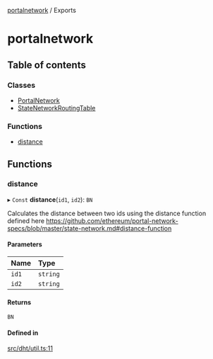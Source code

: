 [portalnetwork](README.md) / Exports

# portalnetwork

## Table of contents

### Classes

- [PortalNetwork](classes/PortalNetwork.md)
- [StateNetworkRoutingTable](classes/StateNetworkRoutingTable.md)

### Functions

- [distance](modules.md#distance)

## Functions

### distance

▸ `Const` **distance**(`id1`, `id2`): `BN`

Calculates the distance between two ids using the distance function defined here
https://github.com/ethereum/portal-network-specs/blob/master/state-network.md#distance-function

#### Parameters

| Name | Type |
| :------ | :------ |
| `id1` | `string` |
| `id2` | `string` |

#### Returns

`BN`

#### Defined in

[src/dht/util.ts:11](https://github.com/acolytec3/portalnetwork/blob/ef8339f/src/dht/util.ts#L11)
